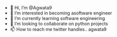 - 👋 Hi, I’m @Agwata9
- 👀 I’m interested in becoming  asoftware engineer
- 🌱 I’m currently learning software engineering
- 💞️ I’m looking to collaborate on python projects
- 📫 How to reach me twitter handles.. agwata9

<!---
Agwata9/Agwata9 is a ✨ special ✨ repository because its `README.md` (this file) appears on your GitHub profile.
You can click the Preview link to take a look at your changes.
--->
